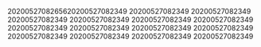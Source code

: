 2020052708265620200527082349
20200527082349
20200527082349
20200527082349
20200527082349
20200527082349
20200527082349
20200527082349
20200527082349
20200527082349
20200527082349
20200527082349
20200527082349
20200527082349
20200527082349
